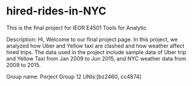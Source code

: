 # hired-rides-in-NYC
This is the final project for IEOR E4501 Tools for Analytic

Description:
    Hi, Welcome to our final project page. In this project, we analyzed how Uber and Yellow taxi are clashed and how weather affect hired trips. The data used in the project include sample data of Uber trip and Yellow Taxi from Jan 2009 to Jun 2015, and NYC weather data from 2009 to 2015.

Group name: Porject Group 12
UNIs:[bz2460, cc4874]